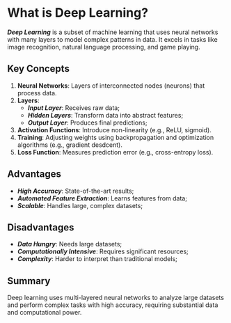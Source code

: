 # What is Deep Learning?
***Deep Learning*** is a subset of machine learning that uses neural networks with many layers to model complex patterns in data. It excels in tasks like image recognition, natural language processing, and game playing.

## Key Concepts
1. **Neural Networks**: Layers of interconnected nodes (neurons) that process data.
2. **Layers**:
    - ***Input Layer***: Receives raw data;
    - ***Hidden Layers***: Transform data into abstract features;
    - ***Output Layer***: Produces final predictions;
3. **Activation Functions**: Introduce non-linearity (e.g., ReLU, sigmoid).
4. **Training**: Adjusting weights using backpropagation and optimization algorithms (e.g., gradient desdcent).
5. **Loss Function**: Measures prediction error (e.g., cross-entropy loss).

## Advantages
- ***High Accuracy***: State-of-the-art results;
- ***Automated Feature Extraction***: Learns features from data;
- ***Scalable***: Handles large, complex datasets;

## Disadvantages
- ***Data Hungry***: Needs large datasets;
- ***Computationally Intensive***: Requires significant resources;
- ***Complexity***: Harder to interpret than traditional models;

## Summary
Deep learning uses multi-layered neural networks to analyze large datasets and perform complex tasks with high accuracy, requiring substantial data and computational power.
